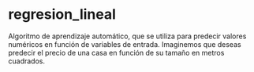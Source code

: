 # regresion_lineal

Algoritmo de aprendizaje automático, que se utiliza para predecir valores numéricos en función de variables de entrada. Imaginemos que deseas predecir el precio de una casa en función de su tamaño en metros cuadrados.
